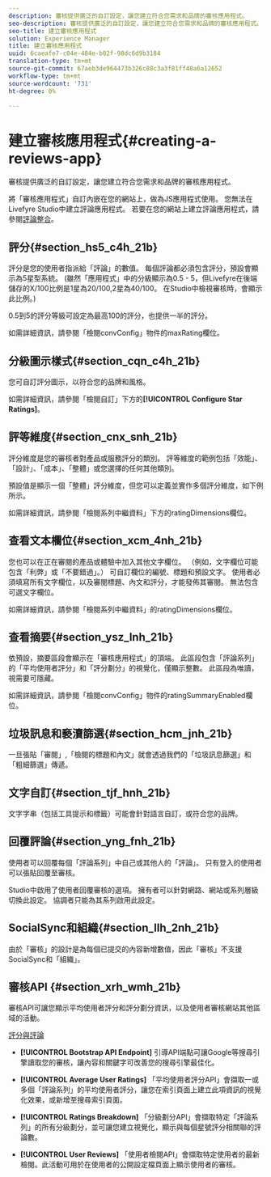 ```yaml
---
description: 審核提供廣泛的自訂設定，讓您建立符合您需求和品牌的審核應用程式。
seo-description: 審核提供廣泛的自訂設定，讓您建立符合您需求和品牌的審核應用程式。
seo-title: 建立審核應用程式
solution: Experience Manager
title: 建立審核應用程式
uuid: 6caeafe7-c04e-484e-b02f-98dc6d9b3184
translation-type: tm+mt
source-git-commit: 67aeb3de964473b326c88c3a3f81ff48a6a12652
workflow-type: tm+mt
source-wordcount: '731'
ht-degree: 0%

---
```



# 建立審核應用程式{#creating-a-reviews-app}

審核提供廣泛的自訂設定，讓您建立符合您需求和品牌的審核應用程式。

將「審核應用程式」自訂內嵌在您的網站上，做為JS應用程式使用。 您無法在Livefyre Studio中建立評論應用程式。 若要在您的網站上建立評論應用程式，請參閱[評論整合](/help/implementation/c-app-integrations/c-reviews-integration.md)。


## 評分{#section_hs5_c4h_21b}

評分是您的使用者指派給「評論」的數值。 每個評論都必須包含評分，預設會顯示為5星型系統。 (雖然「應用程式」中的分級顯示為0.5 - 5，但Livefyre在後端儲存的X/100比例是1星為20/100,2星為40/100。 在Studio中檢視審核時，會顯示此比例。)

0.5到5的評分等級可設定為最高100的評分，也提供一半的評分。

如需詳細資訊，請參閱「檢閱convConfig」物件的maxRating欄位。

## 分級圖示樣式{#section_cqn_c4h_21b}

您可自訂評分圖示，以符合您的品牌和風格。

如需詳細資訊，請參閱「檢閱自訂」下方的&#x200B;**[!UICONTROL Configure Star Ratings]**。

## 評等維度{#section_cnx_snh_21b}

評分維度是您的審核者對產品或服務評分的類別。 評等維度的範例包括「效能」、「設計」、「成本」、「整體」或您選擇的任何其他類別。

預設值是顯示一個「整體」評分維度，但您可以定義並實作多個評分維度，如下例所示。

如需詳細資訊，請參閱「檢閱系列中繼資料」下方的ratingDimensions欄位。

## 查看文本欄位{#section_xcm_4nh_21b}

您也可以在正在審閱的產品或體驗中加入其他文字欄位。 （例如，文字欄位可能包含「利弊」或「不要錯過」。） 可自訂欄位的編號、標題和預設文字。 使用者必須填寫所有文字欄位，以及審閱標題、內文和評分，才能發佈其審閱。 無法包含可選文字欄位。

如需詳細資訊，請參閱「檢閱系列中繼資料」的ratingDimensions欄位。

## 查看摘要{#section_ysz_lnh_21b}

依預設，摘要區段會顯示在「審核應用程式」的頂端。 此區段包含「評論系列」的「平均使用者評分」和「評分劃分」的視覺化，僅顯示整數。 此區段為唯讀，視需要可隱藏。

如需詳細資訊，請參閱「檢閱convConfig」物件的ratingSummaryEnabled欄位。

## 垃圾訊息和褻瀆篩選{#section_hcm_jnh_21b}

一旦張貼「審閱」,「檢閱的標題和內文」就會透過我們的「垃圾訊息篩選」和「粗細篩選」傳遞。

## 文字自訂{#section_tjf_hnh_21b}

文字字串（包括工具提示和標籤）可能會針對語言自訂，或符合您的品牌。

## 回覆評論{#section_yng_fnh_21b}

使用者可以回覆每個「評論系列」中自己或其他人的「評論」。 只有登入的使用者可以張貼回覆至審核。

Studio中啟用了使用者回覆審核的選項。 擁有者可以針對網路、網站或系列層級切換此設定。 協調者只能為其系列啟用此設定。

## SocialSync和組織{#section_llh_2nh_21b}

由於「審核」的設計是為每個已提交的內容新增數值，因此「審核」不支援SocialSync和「組織」。

## 審核API {#section_xrh_wmh_21b}

審核API可讓您顯示平均使用者評分和評分劃分資訊，以及使用者審核網站其他區域的活動。

[評分與評論](https://api.livefyre.com/docs/apis/by-category/ratings-and-reviews)

* **[!UICONTROL Bootstrap API Endpoint]** 引導API端點可讓Google等搜尋引擎讀取您的審核，讓內容和關鍵字可改善您的搜尋引擎最佳化。

* **[!UICONTROL Average User Ratings]** 「平均使用者評分API」會擷取一或多個「評論系列」的平均使用者評分，讓您在索引頁面上建立此項資訊的視覺化效果，或新增至搜尋索引頁面。

* **[!UICONTROL Ratings Breakdown]** 「分級劃分API」會擷取特定「評論系列」的所有分級劃分，並可讓您建立視覺化，顯示與每個星號評分相關聯的評論數。

* **[!UICONTROL User Reviews]** 「使用者檢閱API」會擷取特定使用者的最新檢閱。此活動可用於在使用者的公開設定檔頁面上顯示使用者的審核。
